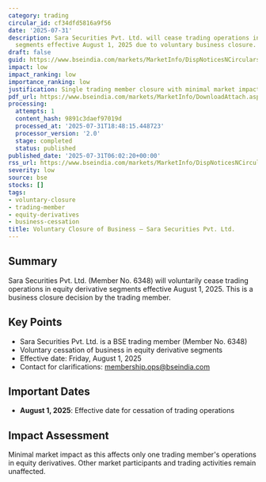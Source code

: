 ```yaml
---
category: trading
circular_id: cf34dfd5816a9f56
date: '2025-07-31'
description: Sara Securities Pvt. Ltd. will cease trading operations in equity derivative
  segments effective August 1, 2025 due to voluntary business closure.
draft: false
guid: https://www.bseindia.com/markets/MarketInfo/DispNoticesNCirculars.aspx?Noticeid={FC04B22B-9914-4C80-9B89-B23C8B266B22}&noticeno=20250731-6&dt=07/31/2025&icount=6&totcount=60&flag=0
impact: low
impact_ranking: low
importance_ranking: low
justification: Single trading member closure with minimal market impact
pdf_url: https://www.bseindia.com/markets/MarketInfo/DownloadAttach.aspx?id=20250731-6&attachedId=
processing:
  attempts: 1
  content_hash: 9891c3daef97019d
  processed_at: '2025-07-31T18:48:15.448723'
  processor_version: '2.0'
  stage: completed
  status: published
published_date: '2025-07-31T06:02:20+00:00'
rss_url: https://www.bseindia.com/markets/MarketInfo/DispNoticesNCirculars.aspx?Noticeid={FC04B22B-9914-4C80-9B89-B23C8B266B22}&noticeno=20250731-6&dt=07/31/2025&icount=6&totcount=60&flag=0
severity: low
source: bse
stocks: []
tags:
- voluntary-closure
- trading-member
- equity-derivatives
- business-cessation
title: Voluntary Closure of Business – Sara Securities Pvt. Ltd.
---
```


## Summary

Sara Securities Pvt. Ltd. (Member No. 6348) will voluntarily cease trading operations in equity derivative segments effective August 1, 2025. This is a business closure decision by the trading member.

## Key Points

- Sara Securities Pvt. Ltd. is a BSE trading member (Member No. 6348)
- Voluntary cessation of business in equity derivative segments
- Effective date: Friday, August 1, 2025
- Contact for clarifications: membership.ops@bseindia.com

## Important Dates

- **August 1, 2025**: Effective date for cessation of trading operations

## Impact Assessment

Minimal market impact as this affects only one trading member's operations in equity derivatives. Other market participants and trading activities remain unaffected.